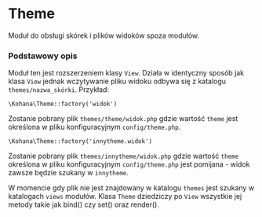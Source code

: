# Theme

Moduł do obsługi skórek i plików widoków spoza modułów.

### Podstawowy opis

Moduł ten jest rozszerzeniem klasy `View`. Działa w identyczny sposób jak klasa `View` jednak wczytywanie pliku widoku odbywa się z katalogu `themes/nazwa_skórki`. Przykład:

	\Kohana\Theme::factory('widok')

Zostanie pobrany plik `themes/theme/widok.php` gdzie wartość `theme` jest określona w pliku konfiguracyjnym `config/theme.php`. 

	\Kohana\Theme::factory('innytheme.widok')	

Zostanie pobrany plik `themes/innytheme/widok.php` gdzie wartość `theme` określona w pliku konfiguracyjnym `config/theme.php` jest pomijana - widok zawsze będzie szukany w `innytheme`.

W momencie gdy plik nie jest znajdowany w katalogu `themes` jest szukany w katalogach `views` modułów. Klasa `Theme` dziedziczy po `View` wszystkie jej metody takie jak bind() czy set() oraz render().
